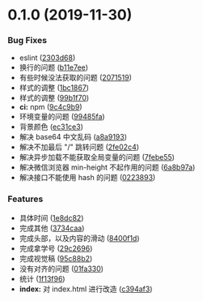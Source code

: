 # 0.1.0 (2019-11-30)


### Bug Fixes

* eslint ([2303d68](https://gitlab.redrock.team/web/inquiry-exam-2019/commit/2303d68))
* 换行的问题 ([b11e7ee](https://gitlab.redrock.team/web/inquiry-exam-2019/commit/b11e7ee))
* 有些时候没法获取的问题 ([2071519](https://gitlab.redrock.team/web/inquiry-exam-2019/commit/2071519))
* 样式的调整 ([1bc1867](https://gitlab.redrock.team/web/inquiry-exam-2019/commit/1bc1867))
* 样式的调整 ([99b1f70](https://gitlab.redrock.team/web/inquiry-exam-2019/commit/99b1f70))
* **ci:** npm ([9c4c9b9](https://gitlab.redrock.team/web/inquiry-exam-2019/commit/9c4c9b9))
* 环境变量的问题 ([99485fa](https://gitlab.redrock.team/web/inquiry-exam-2019/commit/99485fa))
* 背景颜色 ([ec31ce3](https://gitlab.redrock.team/web/inquiry-exam-2019/commit/ec31ce3))
* 解决 base64 中文乱码 ([a8a9193](https://gitlab.redrock.team/web/inquiry-exam-2019/commit/a8a9193))
* 解决不加最后 "/" 跳转问题 ([2fe02c4](https://gitlab.redrock.team/web/inquiry-exam-2019/commit/2fe02c4))
* 解决异步加载不能获取全局变量的问题 ([7febe55](https://gitlab.redrock.team/web/inquiry-exam-2019/commit/7febe55))
* 解决微信浏览器 min-height 不起作用的问题 ([6a8b97a](https://gitlab.redrock.team/web/inquiry-exam-2019/commit/6a8b97a))
* 解决接口不能使用 hash 的问题 ([0223893](https://gitlab.redrock.team/web/inquiry-exam-2019/commit/0223893))


### Features

* 具体时间 ([1e8dc82](https://gitlab.redrock.team/web/inquiry-exam-2019/commit/1e8dc82))
* 完成其他 ([3734caa](https://gitlab.redrock.team/web/inquiry-exam-2019/commit/3734caa))
* 完成头部，以及内容的滑动 ([8400f1d](https://gitlab.redrock.team/web/inquiry-exam-2019/commit/8400f1d))
* 完成拿学号 ([29c2696](https://gitlab.redrock.team/web/inquiry-exam-2019/commit/29c2696))
* 完成视觉稿 ([95c88b2](https://gitlab.redrock.team/web/inquiry-exam-2019/commit/95c88b2))
* 没有对齐的问题 ([01fa330](https://gitlab.redrock.team/web/inquiry-exam-2019/commit/01fa330))
* 统计 ([1f13f96](https://gitlab.redrock.team/web/inquiry-exam-2019/commit/1f13f96))
* **index:** 对 index.html 进行改造 ([c394af3](https://gitlab.redrock.team/web/inquiry-exam-2019/commit/c394af3))




